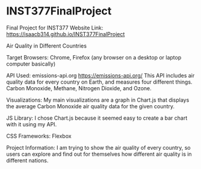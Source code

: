 # INST377FinalProject
Final Project for INST377
Website Link:
https://isaacb314.github.io/INST377FinalProject

Air Quality in Different Countries

Target Browsers: Chrome, Firefox (any browser on a desktop or laptop computer basically)

API Used: emissions-api.org
https://emissions-api.org/
This API includes air quality data for every country on Earth, and measures four different things. Carbon Monoxide, Methane, Nitrogen Dioxide, and Ozone.

Visualizations: My main visualizations are a graph in Chart.js that displays the average Carbon Monoxide air quality data for the given country.

JS Library: I chose Chart.js because it seemed easy to create a bar chart with it using my API.

CSS Frameworks: Flexbox

Project Information: I am trying to show the air quality of every country, so users can explore and find out for themselves how different air quality is in different nations.
